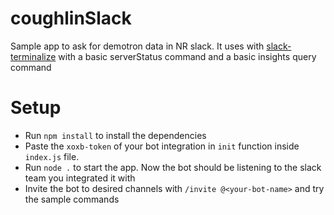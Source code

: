 # coughlinSlack

Sample app to ask for demotron data in NR slack. It uses with [slack-terminalize](https://www.npmjs.com/package/slack-terminalize "slack terminalize at npm") with a basic serverStatus command and a basic insights query command

# Setup

- Run `npm install` to install the dependencies
- Paste the `xoxb-token` of your bot integration in `init` function inside `index.js` file. 
- Run `node .` to start the app. Now the bot should be listening to the slack team you integrated it with
- Invite the bot to desired channels with `/invite @<your-bot-name>` and try the sample commands
